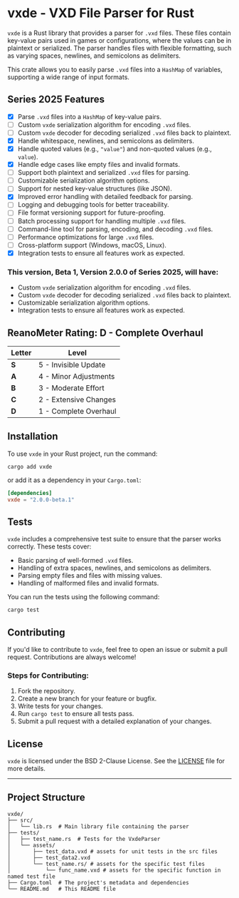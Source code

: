 # vxde - VXD File Parser for Rust

`vxde` is a Rust library that provides a parser for `.vxd` files. These files contain key-value pairs used in games or configurations, where the values can be in plaintext or serialized. The parser handles files with flexible formatting, such as varying spaces, newlines, and semicolons as delimiters.

This crate allows you to easily parse `.vxd` files into a `HashMap` of variables, supporting a wide range of input formats.

## Series 2025 Features

- [x] Parse `.vxd` files into a `HashMap` of key-value pairs.
- [ ] Custom `vxde` serialization algorithm for encoding `.vxd` files.
- [ ] Custom `vxde` decoder for decoding serialized `.vxd` files back to plaintext.
- [x] Handle whitespace, newlines, and semicolons as delimiters.
- [x] Handle quoted values (e.g., `"value"`) and non-quoted values (e.g., `value`).
- [x] Handle edge cases like empty files and invalid formats.
- [ ] Support both plaintext and serialized `.vxd` files for parsing.
- [ ] Customizable serialization algorithm options.
- [ ] Support for nested key-value structures (like JSON).
- [x] Improved error handling with detailed feedback for parsing.
- [ ] Logging and debugging tools for better traceability.
- [ ] File format versioning support for future-proofing.
- [ ] Batch processing support for handling multiple `.vxd` files.
- [ ] Command-line tool for parsing, encoding, and decoding `.vxd` files.
- [ ] Performance optimizations for large `.vxd` files.
- [ ] Cross-platform support (Windows, macOS, Linux).
- [x] Integration tests to ensure all features work as expected.

### This version, Beta 1, Version 2.0.0 of Series 2025, will have:
- Custom `vxde` serialization algorithm for encoding `.vxd` files.
- Custom `vxde` decoder for decoding serialized `.vxd` files back to plaintext.
- Customizable serialization algorithm options.
- Integration tests to ensure all features work as expected.

## ReanoMeter Rating: D - Complete Overhaul
| **Letter** | **Level**            |
|------------|----------------------|
| **S**      | 5 - Invisible Update |
| **A**      | 4 - Minor Adjustments|
| **B**      | 3 - Moderate Effort  |
| **C**      | 2 - Extensive Changes|
| **D**      | 1 - Complete Overhaul|

## Installation

To use `vxde` in your Rust project, run the command:

`cargo add vxde`

or add it as a dependency in your `Cargo.toml`:

```toml
[dependencies]
vxde = "2.0.0-beta.1"
```

## Tests

`vxde` includes a comprehensive test suite to ensure that the parser works correctly. These tests cover:

- Basic parsing of well-formed `.vxd` files.
- Handling of extra spaces, newlines, and semicolons as delimiters.
- Parsing empty files and files with missing values.
- Handling of malformed files and invalid formats.

You can run the tests using the following command:

```bash
cargo test
```

## Contributing

If you'd like to contribute to `vxde`, feel free to open an issue or submit a pull request. Contributions are always welcome!

### Steps for Contributing:

1. Fork the repository.
2. Create a new branch for your feature or bugfix.
3. Write tests for your changes.
4. Run `cargo test` to ensure all tests pass.
5. Submit a pull request with a detailed explanation of your changes.

## License

`vxde` is licensed under the BSD 2-Clause License. See the [LICENSE](LICENSE) file for more details.

---

## Project Structure

```
vxde/
├── src/
│   └── lib.rs  # Main library file containing the parser
├── tests/
│   ├── test_name.rs  # Tests for the VxdeParser
│   └── assets/
│       ├── test_data.vxd # assets for unit tests in the src files
│       ├── test_data2.vxd
│       └── test_name.rs/ # assets for the specific test files
│           └── func_name.vxd # assets for the specific function in named test file
├── Cargo.toml  # The project's metadata and dependencies
└── README.md   # This README file
```